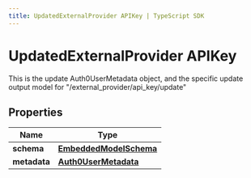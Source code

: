```yaml
---
title: UpdatedExternalProvider APIKey | TypeScript SDK
---
```



# UpdatedExternalProvider APIKey

This is the update Auth0UserMetadata object, and the specific update output model for \"/external_provider/api_key/update\"

## Properties

Name | Type
------------ | -------------
**schema** | [**EmbeddedModelSchema**](EmbeddedModelSchema)
**metadata** | [**Auth0UserMetadata**](Auth0UserMetadata)



